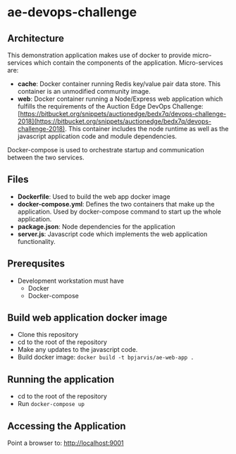 # ae-devops-challenge
## Architecture
This demonstration application makes use of docker to provide micro-services which contain the components of the application.  Micro-services are:

 - **cache**: Docker container running Redis key/value pair data store.  This container is an unmodified community image.
 - **web**: Docker container running a Node/Express web application which fulfills the requirements of the Auction Edge DevOps Challenge: [https://bitbucket.org/snippets/auctionedge/bedx7q/devops-challenge-2018](https://bitbucket.org/snippets/auctionedge/bedx7q/devops-challenge-2018).  This container includes the node runtime as well as the javascript application code and module dependencies.

Docker-compose is used to orchestrate startup and communication between the two services.

## Files

 - **Dockerfile**: Used to build the web app docker image
 - **docker-compose.yml**: Defines the two containers that make up the application.  Used by docker-compose command to start up the whole application.
 - **package.json**: Node dependencies for the application
 - **server.js**: Javascript code which implements the web application functionality.

## Prerequsites

 - Development workstation must have
	 - Docker
	 - Docker-compose
## Build web application docker image
 - Clone this repository
 - cd to the root of the repository
 - Make any updates to the javascript code.
 - Build docker image: `docker build -t bpjarvis/ae-web-app .`
 
 ## Running the application
 
 - cd to the root of the repository
 - Run `docker-compose up`
## Accessing the Application
Point a browser to: [http://localhost:9001](http://localhost:9001)

<!--stackedit_data:
eyJoaXN0b3J5IjpbLTE0OTQxODEwOTUsLTE0MjA1OTg2MzFdfQ
==
-->